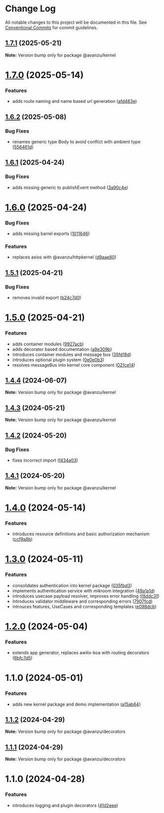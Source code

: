 # Change Log

All notable changes to this project will be documented in this file.
See [Conventional Commits](https://conventionalcommits.org) for commit guidelines.

## [1.7.1](https://github.com/avanzu/node-packages/compare/@avanzu/kernel@1.7.0...@avanzu/kernel@1.7.1) (2025-05-21)

**Note:** Version bump only for package @avanzu/kernel





# [1.7.0](https://github.com/avanzu/node-packages/compare/@avanzu/kernel@1.6.2...@avanzu/kernel@1.7.0) (2025-05-14)


### Features

* adds route naming and name based url generation ([afd483e](https://github.com/avanzu/node-packages/commit/afd483e3c6aeb0cf9ad4aa4070409b02d5860e12))





## [1.6.2](https://github.com/avanzu/node-packages/compare/@avanzu/kernel@1.6.1...@avanzu/kernel@1.6.2) (2025-05-08)


### Bug Fixes

* renames generic type Body to avoid conflict with ambient type ([556461d](https://github.com/avanzu/node-packages/commit/556461d4be5a0d9c60490245a37816b40ecacc9d))





## [1.6.1](https://github.com/avanzu/node-packages/compare/@avanzu/kernel@1.6.0...@avanzu/kernel@1.6.1) (2025-04-24)


### Bug Fixes

* adds missing generic to publishEvent method ([3a90c4e](https://github.com/avanzu/node-packages/commit/3a90c4ede4aac67131e095a7a8ed1a43a5e87796))





# [1.6.0](https://github.com/avanzu/node-packages/compare/@avanzu/kernel@1.5.1...@avanzu/kernel@1.6.0) (2025-04-24)


### Bug Fixes

* adds missing barrel exports ([1011646](https://github.com/avanzu/node-packages/commit/1011646995197af92f2569e0a633d09718d6639c))


### Features

* replaces axios with @avanzu/httpkernel ([d9aae80](https://github.com/avanzu/node-packages/commit/d9aae8045c0509b92ef3f406dd2481c342b4148f))





## [1.5.1](https://github.com/avanzu/node-packages/compare/@avanzu/kernel@1.5.0...@avanzu/kernel@1.5.1) (2025-04-21)


### Bug Fixes

* removes invalid export ([b24c7d0](https://github.com/avanzu/node-packages/commit/b24c7d00e73e65105ad2a3440f63cae1d097e7e7))





# [1.5.0](https://github.com/avanzu/node-packages/compare/@avanzu/kernel@1.4.4...@avanzu/kernel@1.5.0) (2025-04-21)


### Features

* adds container modules ([9927acb](https://github.com/avanzu/node-packages/commit/9927acb02b73d530cf974179c0d2f3e64b630270))
* adds decorator based documentation ([a9e309b](https://github.com/avanzu/node-packages/commit/a9e309b6900a7facbc91bb2476708e7ed820ddf6))
* introduces container modules and message bus ([35fd18d](https://github.com/avanzu/node-packages/commit/35fd18d2cc0a460b63d8cf220553048c7ec7694c))
* introduces optional plugin system ([0e0e0b3](https://github.com/avanzu/node-packages/commit/0e0e0b31068d3b279b77be2d22e4041f28795f11))
* resolves messageBus into kernel core component ([021ce14](https://github.com/avanzu/node-packages/commit/021ce148d3f5af47ceea8d96a0b914cd6f222dc8))





## [1.4.4](https://github.com/avanzu/node-packages/compare/@avanzu/kernel@1.4.3...@avanzu/kernel@1.4.4) (2024-06-07)

**Note:** Version bump only for package @avanzu/kernel





## [1.4.3](https://github.com/avanzu/node-packages/compare/@avanzu/kernel@1.4.2...@avanzu/kernel@1.4.3) (2024-05-21)

**Note:** Version bump only for package @avanzu/kernel





## [1.4.2](https://github.com/avanzu/node-packages/compare/@avanzu/kernel@1.4.1...@avanzu/kernel@1.4.2) (2024-05-20)


### Bug Fixes

* fixes incorrect import ([f434a03](https://github.com/avanzu/node-packages/commit/f434a0351be45c73843d4e9656cad71d68ba3ebb))





## [1.4.1](https://github.com/avanzu/node-packages/compare/@avanzu/kernel@1.4.0...@avanzu/kernel@1.4.1) (2024-05-20)

**Note:** Version bump only for package @avanzu/kernel





# [1.4.0](https://github.com/avanzu/node-packages/compare/@avanzu/kernel@1.3.0...@avanzu/kernel@1.4.0) (2024-05-14)


### Features

* introduces resource definitions and basic authorization mechanism ([ccf9a8b](https://github.com/avanzu/node-packages/commit/ccf9a8b3f167151f3a4d88638d81dcca3c814d1b))





# [1.3.0](https://github.com/avanzu/node-packages/compare/@avanzu/kernel@1.2.0...@avanzu/kernel@1.3.0) (2024-05-11)


### Features

* consolidates authentication into kernel package ([035fbd3](https://github.com/avanzu/node-packages/commit/035fbd31e272c2572da6db8fd2f4ede84a7df2de))
* implements authentication service with mikroom integration ([49a1a1d](https://github.com/avanzu/node-packages/commit/49a1a1d733ffb4883b779ee9d14aa5334fe78159))
* introduces usecase payload resolver, improves error handling ([f8ddc31](https://github.com/avanzu/node-packages/commit/f8ddc310ab59c9e35611227dd59c268ae59e423f))
* Introduces validator middleware and corresponding errors ([7907fcd](https://github.com/avanzu/node-packages/commit/7907fcdb916da04c4ed3cd2b4d8d92967c7d6d72))
* introuces features, UseCases and corresponding templates ([e098dcb](https://github.com/avanzu/node-packages/commit/e098dcb7aba831ec40edad9982f88f0fc01487ca))





# [1.2.0](https://github.com/avanzu/node-packages/compare/@avanzu/kernel@1.1.0...@avanzu/kernel@1.2.0) (2024-05-04)


### Features

* extends app generator, replaces awilix-koa with routing decorators ([6bfc7d5](https://github.com/avanzu/node-packages/commit/6bfc7d5f396c9f41fdf318422118319c3af26208))





# 1.1.0 (2024-05-01)


### Features

* adds new kernel package and demo implementation ([a15ab64](https://github.com/avanzu/node-packages/commit/a15ab648e190fbf9d3b010601bf06845b58406aa))





## [1.1.2](https://github.com/avanzu/node-packages/compare/@avanzu/decorators@1.1.1...@avanzu/decorators@1.1.2) (2024-04-29)

**Note:** Version bump only for package @avanzu/decorators





## [1.1.1](https://github.com/avanzu/node-packages/compare/@avanzu/decorators@1.1.0...@avanzu/decorators@1.1.1) (2024-04-29)

**Note:** Version bump only for package @avanzu/decorators





# 1.1.0 (2024-04-28)


### Features

* introduces logging and plugin decorators ([41d2eee](https://github.com/avanzu/node-packages/commit/41d2eee3bd3baba5a5893810bc64c47cf6014c8c))
